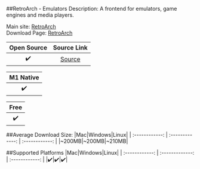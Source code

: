 ##RetroArch - Emulators
Description: A frontend for emulators, game engines and media players.

Main site: [RetroArch](https://retroarch.com/)
<br>Download Page: [RetroArch](https://retroarch.com/?page=platforms)

|Open Source|Source Link|
| :------------: |:------------: |
|✔️|[Source](https://github.com/libretro/RetroArch)|

|M1 Native|
| :------------: |
|✔️|

|Free|
| :------------: |
|✔️|

##Average Download Size: 
|Mac|Windows|Linux|
| :------------: | :-------------: | :------------: |
|~200MB|~200MB|~210MB|

##Supported Platforms
|Mac|Windows|Linux|
| :------------: | :-------------: | :------------: |
|✔️|✔️|✔️|


